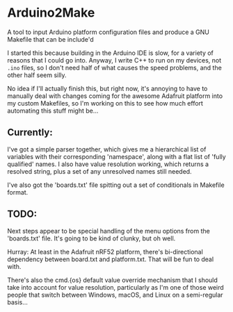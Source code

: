# Arduino2Make

A tool to input Arduino platform configuration files and produce a GNU Makefile
that can be include'd

I started this because building in the Arduino IDE is slow, for a variety of
reasons that I could go into. Anyway, I write C++ to run on my devices, not
`.ino` files, so I don't need half of what causes the speed problems, and the
other half seem silly.

No idea if I'll actually finish this, but right now, it's annoying to have to
manually deal with changes coming for the awesome Adafruit platform into my
custom Makefiles, so I'm working on this to see how much effort automating this
stuff might be...

## Currently:

I've got a simple parser together, which gives me a hierarchical list of
variables with their corresponding 'namespace', along with a flat list of
'fully qualified' names. I also have value resolution working, which returns a
resolved string, plus a set of any unresolved names still needed.

I've also got the 'boards.txt' file spitting out a set of conditionals in
Makefile format.

## TODO:

Next steps appear to be special handling of the menu options from the
'boards.txt' file. It's going to be kind of clunky, but oh well.

Hurray: At least in the Adafruit nRF52 platform, there's bi-directional
dependency between board.txt and platform.txt. That will be fun to deal with.

There's also the cmd.{os} default value override mechanism that I should take
into account for value resolution, particularly as I'm one of those weird
people that switch between Windows, macOS, and Linux on a semi-regular basis...